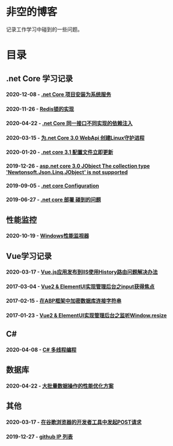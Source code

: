 # 非空的博客
记录工作学习中碰到的一些问题。

# 目录

## .net Core 学习记录

#### 2020-12-08 - [.net Core 项目安装为系统服务](https://github.com/ren8179/blog/issues/18)
#### 2020-11-26 - [Redis锁的实现](https://github.com/ren8179/blog/issues/17)
#### 2020-04-22 - [.net Core 同一接口不同实现的依赖注入](https://github.com/ren8179/blog/issues/15)
#### 2020-03-15 - [为.net Core 3.0 WebApi 创建Linux守护进程](https://github.com/ren8179/blog/issues/10)
#### 2020-01-20 - [.net core 3.1 配置文件立即更新](https://github.com/ren8179/blog/issues/9)
#### 2019-12-26 - [asp.net core 3.0 JObject The collection type 'Newtonsoft.Json.Linq.JObject' is not supported](https://github.com/ren8179/blog/issues/8)
#### 2019-09-05 - [.net core Configuration](https://github.com/ren8179/blog/issues/6)
#### 2019-06-27 - [.net core 部署 碰到的问题](https://github.com/ren8179/blog/issues/5)

## 性能监控

#### 2020-10-19 - [Windows性能监视器](https://github.com/ren8179/blog/issues/16)

## Vue学习记录

#### 2020-03-17 - [Vue.js应用发布到IIS使用History路由问题解决办法](https://github.com/ren8179/blog/issues/11)
#### 2017-03-04 - [Vue2 & ElementUI实现管理后台之input获得焦点](https://github.com/ren8179/blog/issues/3)
#### 2017-02-15 - [在ABP框架中加密数据库连接字符串](https://github.com/ren8179/blog/issues/2)
#### 2017-01-23 - [Vue2 & ElementUI实现管理后台之监听Window.resize](https://github.com/ren8179/blog/issues/1)

## C#

#### 2020-04-08 - [C# 多线程编程](https://github.com/ren8179/blog/issues/13)

## 数据库

#### 2020-04-22 - [大批量数据操作的性能优化方案](https://github.com/ren8179/blog/issues/14)

## 其他

#### 2020-03-17 - [在谷歌浏览器的开发者工具中发起POST请求](https://github.com/ren8179/blog/issues/12)
#### 2019-12-27 - [github IP 列表](https://github.com/ren8179/blog/issues/7)
